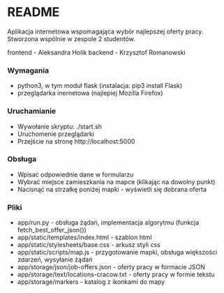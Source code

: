 # README #

Aplikacja internetowa wspomagająca wybór najlepszej oferty pracy. 
Stworzona wspólnie w zespole 2 studentów.

frontend - Aleksandra Holik
backend - Krzysztof Romanowski

### Wymagania ###

* python3, w tym moduł flask (instalacja: pip3 install Flask)
* przeglądarka inernetowa (najlepiej Mozilla Firefox)

### Uruchamianie ###

* Wywołanie skryptu: ./start.sh
* Uruchomenie przeglądarki
* Przejście na stronę http://localhost:5000

### Obsługa ###

* Wpisać odpowiednie dane w formularzu
* Wybrać miejsce zamieszkania na mapce (klikając na dowolny punkt)
* Nacisnąć na strzałkę poniżej mapki - wyświetli się dobrana oferta

### Pliki ###

* app/run.py - obsługa żądań, implementacja algorytmu (funkcja fetch_best_offer_json())
* app/static/templates/index.html - szablon html
* app/static/stylesheets/base.css - arkusz styli css
* app/static/scripts/map.js - przygotowanie mapki, obsługa większości zdarzeń, wysyłanie żądań
* app/storage/json/job-offers.json - oferty pracy w formacie JSON
* app/storage/text/locations-cracow.txt - oferty pracy w formie tekstu
* app/storage/markers - katalog z ikonkami do mapy
